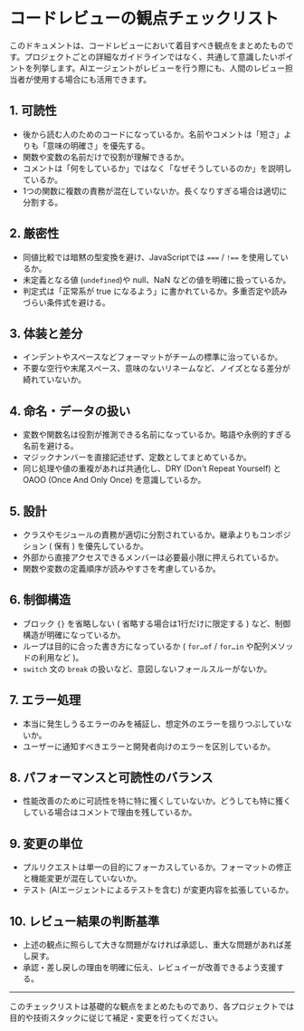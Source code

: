 # コードレビューの観点チェックリスト

このドキュメントは、コードレビューにおいて着目すべき観点をまとめたものです。プロジェクトごとの詳細なガイドラインではなく、共通して意識したいポイントを列挙します。AIエージェントがレビューを行う際にも、人間のレビュー担当者が使用する場合にも活用できます。

## 1. 可読性
- 後から読む人のためのコードになっているか。名前やコメントは「短さ」よりも「意味の明確さ」を優先する。
- 関数や変数の名前だけで役割が理解できるか。
- コメントは「何をしているか」ではなく「なぜそうしているのか」を説明しているか。
- 1つの関数に複数の責務が混在していないか。長くなりすぎる場合は適切に分割する。

## 2. 厳密性
- 同値比較では暗黙の型変換を避け、JavaScriptでは `===` / `!==` を使用しているか。
- 未定義となる値 (`undefined`)や null、NaN などの値を明確に扱っているか。
- 判定式は「正常系が true になるよう」に書かれているか。多重否定や読みづらい条件式を避ける。

## 3. 体装と差分
- インデントやスペースなどフォーマットがチームの標準に治っているか。
- 不要な空行や末尾スペース、意味のないリネームなど、ノイズとなる差分が綺れていないか。

## 4. 命名・データの扱い
- 変数や関数名は役割が推測できる名前になっているか。略語や永例的すぎる名前を避ける。
- マジックナンバーを直接記述せず、定数としてまとめているか。
- 同じ処理や値の重複があれば共通化し、DRY (Don't Repeat Yourself) と OAOO (Once And Only Once) を意識しているか。

## 5. 設計
- クラスやモジュールの責務が適切に分割されているか。継承よりもコンポジション ( 保有 ) を優先しているか。
- 外部から直接アクセスできるメンバーは必要最小限に押えられているか。
- 関数や変数の定義順序が読みやすさを考慮しているか。

## 6. 制御構造
- ブロック `{}` を省略しない ( 省略する場合は1行だけに限定する ) など、制御構造が明確になっているか。
- ループは目的に合った書き方になっているか ( `for…of` / `for…in` や配列メソッドの利用など )。
- `switch` 文の `break` の扱いなど、意図しないフォールスルーがないか。

## 7. エラー処理
- 本当に発生しうるエラーのみを補証し、想定外のエラーを揺りつぶしていないか。
- ユーザーに通知すべきエラーと開発者向けのエラーを区別しているか。

## 8. パフォーマンスと可読性のバランス
- 性能改善のために可読性を特に特に獲くしていないか。どうしても特に獲くしている場合はコメントで理由を残しているか。

## 9. 変更の単位
- プルリクエストは単一の目的にフォーカスしているか。フォーマットの修正と機能変更が混在していないか。
- テスト (AIエージェントによるテストを含む) が変更内容を拡張しているか。

## 10. レビュー結果の判断基準
- 上述の観点に照らして大きな問題がなければ承認し、重大な問題があれば差し戻す。
- 承認・差し戻しの理由を明確に伝え、レビュイーが改善できるよう支援する。

---

このチェックリストは基礎的な観点をまとめたものであり、各プロジェクトでは目的や技術スタックに従じて補足・変更を行ってください。
